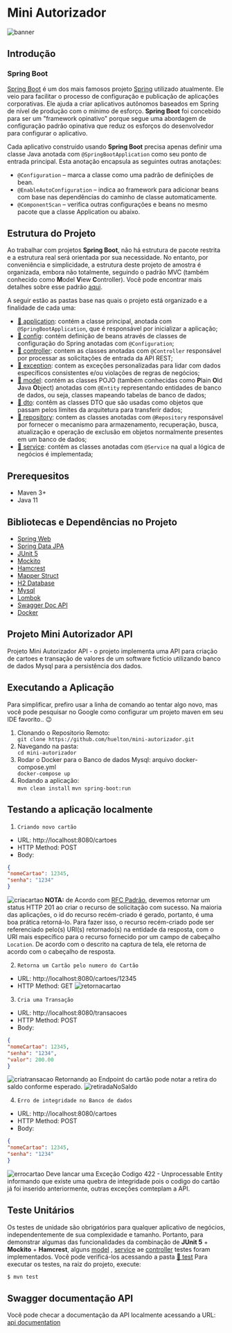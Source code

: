 # Mini Autorizador 
![banner](https://github.com/huelton/mini-autorizador/blob/main/src/main/java/com/project/assets/banner.jpeg)

## Introdução

### Spring Boot
[Spring Boot](https://spring.io/projects/spring-boot) é um dos mais famosos projeto [Spring](https://spring.io/projects/spring-framework) utilizado atualmente. Ele veio para facilitar o processo de configuração e publicação de aplicações corporativas. Ele ajuda a criar aplicativos autônomos baseados em Spring de nível de produção com o mínimo de esforço. **Spring Boot** foi concebido para ser um "framework opinativo" porque segue uma abordagem de configuração padrão opinativa que reduz os esforços do desenvolvedor para configurar o aplicativo.

Cada aplicativo construído usando **Spring Boot** precisa apenas definir uma classe Java anotada com `@SpringBootApplication` como seu ponto de entrada principal. Esta anotação encapsula as seguintes outras anotações:
- `@Configuration` – marca a classe como uma padrão de definições de bean.
- `@EnableAutoConfiguration` – indica ao framework para adicionar beans com base nas dependências do caminho de classe automaticamente.
- `@ComponentScan` – verifica outras configurações e beans no mesmo pacote que a classe Application ou abaixo.


## Estrutura do Projeto
Ao trabalhar com projetos **Spring Boot**, não há estrutura de pacote restrita e a estrutura real será orientada por sua necessidade. No entanto, por conveniência e simplicidade, a estrutura deste projeto de amostra é organizada, embora não totalmente, seguindo o padrão MVC (também conhecido como **M**odel **V**iew **C**ontroller). Você pode encontrar mais detalhes sobre esse padrão [aqui](https://examples.javacodegeeks.com/spring-mvc-architecture-overview-example/).

A seguir estão as pastas base nas quais o projeto está organizado e a finalidade de cada uma:
- [📁 application](src/main/java/com/vr/project): contém a classe principal, anotada com `@SpringBootApplication`, que é responsável por inicializar a aplicação;
- [📁 config](src/main/java/com/vr/project/config): contém definição de beans através de classes de configuração do Spring anotadas com `@Configuration`;
- [📁 controller](src/main/java/com/vr/project/controller): contem as classes anotadas com `@Controller` responsável por processar as solicitações de entrada da API REST;
- [📁 exception](src/main/java/com/vr/project/exception): contem as exceções personalizadas para lidar com dados específicos consistentes e/ou violações de regras de negócios;
- [📁 model](src/main/java/com/vr/project/model): contém as classes POJO (também conhecidas como **P**lain **O**ld **J**ava **O**bject) anotadas com `@Entity` representando entidades de banco de dados, ou seja, classes mapeando tabelas de banco de dados;
- [📁 dto](src/main/java/com/vr/project/dto): contêm as classes DTO que são usadas como objetos que passam pelos limites da arquitetura para transferir dados; 
- [📁 repository](src/main/java/com/vr/project/repository): contem as classes anotadas com `@Repository` responsável por fornecer o mecanismo para armazenamento, recuperação, busca, atualização e operação de exclusão em objetos normalmente presentes em um banco de dados;
- [📁 service](src/main/java/com/vr/project/service): contém as classes anotadas com `@Service` na qual a lógica de negócios é implementada;

## Prerequesitos
- Maven 3+
- Java 11


## Bibliotecas e Dependências no Projeto
- [Spring Web](https://docs.spring.io/spring-framework/docs/current/reference/html/web.html)
- [Spring Data JPA](https://spring.io/projects/spring-data-jpa)
- [JUnit 5](https://junit.org/junit5/)
- [Mockito](https://site.mockito.org/)
- [Hamcrest](http://hamcrest.org/)
- [Mapper Struct](https://mapstruct.org/)
- [H2 Database](https://www.h2database.com/html/main.html)
- [Mysql](https://www.mysql.com/)
- [Lombok](https://projectlombok.org/)
- [Swagger Doc API](https://swagger.io/)
- [Docker](https://docs.docker.com/)


## Projeto Mini Autorizador API 
Projeto Mini Autorizador API - o projeto implementa uma API para criação de cartoes e transação de valores de um software fictício utilizando banco de dados Mysql para a persistência dos dados.

## Executando a Aplicação
Para simplificar, prefiro usar a linha de comando ao tentar algo novo, mas você pode pesquisar no Google como configurar um projeto maven em seu IDE favorito.. 😉
<ol>
<li>Clonando o Repositorio Remoto:</li>
  <code>git clone https://github.com/huelton/mini-autorizador.git</code>
<li>Navegando na pasta:</li>
  <code>cd mini-autorizador</code>
<li>Rodar o Docker para o Banco de dados Mysql: arquivo docker-compose.yml</li>
  <code>docker-compose up</code>
<li>Rodando a aplicação:</li>
  <code>mvn clean install</code>
  <code>mvn spring-boot:run</code>
</ol>

## Testando a aplicação localmente
1. `Criando novo cartão`
- URL: http://localhost:8080/cartoes
- HTTP Method: POST
- Body:
````json
{
"nomeCartao": 12345,
"senha": "1234"
}  
````
  ![criacartao](https://github.com/huelton/mini-autorizador/blob/main/src/main/java/com/vr/project/assets/imagem1.jpeg)
  **NOTA:** de Acordo com  [RFC Padrão](https://www.w3.org/Protocols/rfc2616/rfc2616-sec10.html), devemos retornar um status HTTP 201 ao criar o recurso de solicitação com sucesso. Na maioria das aplicações, o id do recurso recém-criado é gerado, portanto, é uma boa prática retorná-lo. Para fazer isso, o recurso recém-criado pode ser referenciado pelo(s) URI(s) retornado(s) na entidade da resposta, com o URI mais específico para o recurso fornecido por um campo de cabeçalho `Location`. De acordo com o descrito na captura de tela, ele retorna de acordo com o cabeçalho de resposta.

2. `Retorna um Cartão pelo numero do Cartão`
- URL: http://localhost:8080/cartoes/12345
- HTTP Method: GET
  ![retornacartao](https://github.com/huelton/mini-autorizador/blob/main/src/main/java/com/vr/project/assets/imagem2.jpeg)

3. `Cria uma Transação`
- URL: http://localhost:8080/transacoes
- HTTP Method: POST
- Body:
````json
{
"nomeCartao": 12345,
"senha": "1234",
"valor": 200.00
}  
````
  ![criatransacao](https://github.com/huelton/mini-autorizador/blob/main/src/main/java/com/vr/project/assets/imagem3.jpeg)
Retornando ao Endpoint do cartão pode notar a retira do saldo conforme esperado.
  ![retiradaNoSaldo](https://github.com/huelton/mini-autorizador/blob/main/src/main/java/com/vr/project/assets/imagem4.jpeg)


4. `Erro de integridade no Banco de dados`
- URL: http://localhost:8080/cartoes
- HTTP Method: POST
- Body:
````json
{
"nomeCartao": 12345,
"senha": "1234"
}  
````
  ![errocartao](https://github.com/huelton/mini-autorizador/blob/main/src/main/java/com/vr/project/assets/imagem5.jpeg)
Deve lancar uma Exceção Codigo 422 - Unprocessable Entity informando que existe uma quebra de integridade pois o codigo do cartão já foi inserido anteriormente, outras exceções comteplam a API.

## Teste Unitários
Os testes de unidade são obrigatórios para qualquer aplicativo de negócios, independentemente de sua complexidade e tamanho. Portanto, para demonstrar algumas das funcionalidades da combinação de **JUnit 5** + **Mockito** + **Hamcrest**, alguns [model](./src/test/java/com/project/model) , [service](./src/test/java/com/project/service) ae [controller](./src/test/java/com/project/controller) testes foram implementados. Você pode verificá-los acessando a pasta  [📁 test](./src/test/java/com/project) Para executar os testes, na raiz do projeto, execute:
````bash
$ mvn test
````
## Swagger documentação API
Você pode checar a documentação da API localmente acessando a URL:  [api documentation](http://localhost:8080/swagger-ui.html#)

